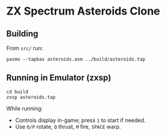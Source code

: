 # ZX Spectrum Asteroids Clone

## Building

From `src/` run:

```
pasmo --tapbas asteroids.asm ../build/asteroids.tap
```

## Running in Emulator (zxsp)

```
cd build
zxsp asteroids.tap
```

While running:
- Controls display in-game; press `1` to start if needed.
- Use `O/P` rotate, `Q` thrust, `M` fire, `SPACE` warp.

